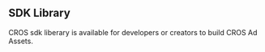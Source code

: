 ## SDK Library

CROS sdk liberary is available for developers or creators to build CROS Ad Assets.



